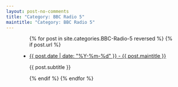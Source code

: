 ```yaml
---
layout: post-no-comments
title: "Category: BBC Radio 5"
maintitle: "Category: BBC Radio 5"
---
```


<figure class="fig3">
<div class="CardLayout">
<div class="CardItem">
<ul>
{% for post in site.categories.BBC-Radio-5 reversed %}
{% if post.url %}
<li>
<p><a href="{{ post.url }}">{{ post.date | date: "%Y-%m-%d" }} - {{ post.maintitle }}</a></p>
<p>{{ post.subtitle }}</p>
</li>
{% endif %}
{% endfor %}
</ul>
</div>
</div>
</figure>

